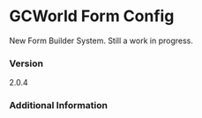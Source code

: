 # GCWorld Form Config

New Form Builder System.  Still a work in progress.




### Version
2.0.4

### Additional Information
